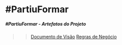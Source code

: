 # #PartiuFormar

##### #PartiuFormar - Artefatos do Projeto

>>[Documento de Visão](https://github.com/vitornere/vouformar/wiki/Documento-de-Vis%C3%A3o)
>>[Regras de Negócio](https://github.com/vitornere/vouformar/wiki/Regras-de-Neg%C3%B3cio)
